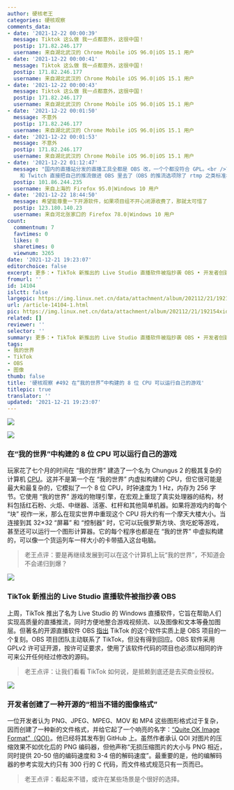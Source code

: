 ```yaml
---
author: 硬核老王
categories: 硬核观察
comments_data:
- date: '2021-12-22 00:00:39'
  message: Tiktok 这么做 我一点都意外，这很中国！
  postip: 171.82.246.177
  username: 来自湖北武汉的 Chrome Mobile iOS 96.0|iOS 15.1 用户
- date: '2021-12-22 00:00:41'
  message: Tiktok 这么做 我一点都意外，这很中国！
  postip: 171.82.246.177
  username: 来自湖北武汉的 Chrome Mobile iOS 96.0|iOS 15.1 用户
- date: '2021-12-22 00:00:43'
  message: Tiktok 这么做 我一点都意外，这很中国！
  postip: 171.82.246.177
  username: 来自湖北武汉的 Chrome Mobile iOS 96.0|iOS 15.1 用户
- date: '2021-12-22 00:01:50'
  message: 不意外
  postip: 171.82.246.177
  username: 来自湖北武汉的 Chrome Mobile iOS 96.0|iOS 15.1 用户
- date: '2021-12-22 00:01:53'
  message: 不意外
  postip: 171.82.246.177
  username: 来自湖北武汉的 Chrome Mobile iOS 96.0|iOS 15.1 用户
- date: '2021-12-22 01:12:47'
  message: "国内的直播站分发的直播工具全都是 OBS 改，一个个都没符合 GPL。<br />\r\n而且OBS没有商业授权，最高级的赞助者 Youtube
    和 Twitch 直接把自己的推流做进 OBS 里去了（OBS 的推流选项除了 rtmp 之类标准格式以外可以直接账号密码登录并直接推到 Youtube/Twitch，不需要复杂的配置也不存在意外泄漏推流密码的情况）。"
  postip: 101.86.244.235
  username: 来自上海的 Firefox 95.0|Windows 10 用户
- date: '2021-12-22 18:44:50'
  message: 希望能尊重一下开源软件，如果项目组不开心闭源收费了，那就太可惜了
  postip: 123.180.140.23
  username: 来自河北张家口的 Firefox 78.0|Windows 10 用户
count:
  commentnum: 7
  favtimes: 0
  likes: 0
  sharetimes: 0
  viewnum: 3265
date: '2021-12-21 19:23:07'
editorchoice: false
excerpt: 更多：• TikTok 新推出的 Live Studio 直播软件被指抄袭 OBS • 开发者创建了一种开源的“相当不错的图像格式”
fromurl: ''
id: 14104
islctt: false
largepic: https://img.linux.net.cn/data/attachment/album/202112/21/192154xid3qy3znngix7ac.jpg
url: /article-14104-1.html
pic: https://img.linux.net.cn/data/attachment/album/202112/21/192154xid3qy3znngix7ac.jpg.thumb.jpg
related: []
reviewer: ''
selector: ''
summary: 更多：• TikTok 新推出的 Live Studio 直播软件被指抄袭 OBS • 开发者创建了一种开源的“相当不错的图像格式”
tags:
- 我的世界
- TikTok
- OBS
- 图像
thumb: false
title: '硬核观察 #492 在“我的世界”中构建的 8 位 CPU 可以运行自己的游戏'
titlepic: true
translator: ''
updated: '2021-12-21 19:23:07'
---
```


![](https://img.linux.net.cn/data/attachment/album/202112/21/192154xid3qy3znngix7ac.jpg)


![](https://img.linux.net.cn/data/attachment/album/202112/21/192210oii9hvsg9n2iqvik.jpg)


### 在“我的世界”中构建的 8 位 CPU 可以运行自己的游戏


玩家花了七个月的时间在 “我的世界” 建造了一个名为 Chungus 2 的极其复杂的计算机 [CPU](https://www.pcworld.com/article/559794/8-bit-computer-processor-built-in-minecraft-can-run-its-own-games.html)。这并不是第一个在 “我的世界” 内虚拟构建的 CPU，但它很可能是最大和最复杂的，它模拟了一个 8 位 CPU，时钟速度为 1 Hz，内存为 256 字节。它使用 “我的世界” 游戏的物理引擎，在宏观上重现了真实处理器的结构，材料包括红石粉、火炬、中继器、活塞、杠杆和其他简单机器。如果将游戏内的每个 “块” 视作一米，那么在现实世界中重现这个 CPU 将大约有一个摩天大楼大小。当连接到其 32×32 “屏幕” 和 “控制器” 时，它可以玩俄罗斯方块、贪吃蛇等游戏，甚至还可以运行一个图形计算器。它的每个程序也都是在 “我的世界” 中虚拟构建的，可以像一个货运列车一样大小的卡带插入这台电脑。



> 
> 老王点评：要是再继续发展到可以在这个计算机上玩“我的世界”，不知道会不会递归到爆？
> 
> 
> 


![](https://img.linux.net.cn/data/attachment/album/202112/21/192219jpplww2whwbq3blw.jpg)


### TikTok 新推出的 Live Studio 直播软件被指抄袭 OBS


上周，TikTok 推出了名为 Live Studio 的 Windows 直播软件，它旨在帮助人们实现高质量的直播推流，同时方便地整合游戏视频流、以及图像和文本等叠加图层。但著名的开源直播软件 OBS [指出](https://www.theverge.com/2021/12/20/22847213/tiktoks-live-studio-obs-open-source-policy) TikTok 的这个软件实质上是 OBS 项目的一个复刻。OBS 项目团队主动联系了 TikTok，但没有得到回应。OBS 软件采用 GPLv2 许可证开源，按许可证要求，使用了该软件代码的项目也必须以相同的许可来公开任何经过修改的源码。



> 
> 老王点评：让我们看看 TikTok 如何说，是抵赖到底还是去买商业授权。
> 
> 
> 


![](https://img.linux.net.cn/data/attachment/album/202112/21/192229i1zjxrt6srak0tut.jpg)


### 开发者创建了一种开源的“相当不错的图像格式”


一位开发者认为 PNG、JPEG、MPEG、MOV 和 MP4 这些图形格式过于复杂，因而创建了一种新的文件格式，并给它起了一个响亮的名字：[“Quite OK Image Format”（QOI）](https://qoiformat.org/)。他已经将其发布到 GitHub 上。虽然作者承认 QOI 对图片的压缩效果不如优化后的 PNG 编码器，但他声称“无损压缩图片的大小与 PNG 相近，同时提供 20-50 倍的编码速度和 3-4 倍的解码速度”。最重要的是，他的编解码器的参考实现大约只有 300 行的 C 代码，而文件格式规范只有一页而已。



> 
> 老王点评：看起来不错，或许在某些场景是个很好的选择。
> 
> 
>